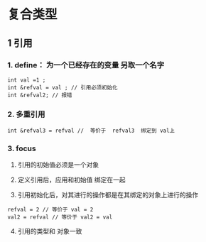 # 复合类型

## 1 引用
### 1. define： 为一个已经存在的变量 另取一个名字

```
int val =1 ;
int &refval = val ; // 引用必须初始化
int &refval2; // 报错
```





### 2. 多重引用
```
int &refval3 = refval //  等价于  refval3  绑定到 val上
```
### 3. focus
1. 引用的初始值必须是一个对象
2. 定义引用后，应用和初始值 绑定在一起

3. 引用初始化后，对其进行的操作都是在其绑定的对象上进行的操作


```
refval = 2 // 等价于 val = 2
val2 = refval // 等价于 val2 = val

```
4. 引用的类型和 对象一致
















